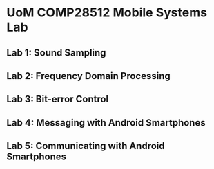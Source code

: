 # UoM COMP28512 Mobile Systems Lab

## Lab 1: Sound Sampling

## Lab 2: Frequency Domain Processing

## Lab 3: Bit-error Control

## Lab 4: Messaging with Android Smartphones

## Lab 5: Communicating with Android Smartphones
